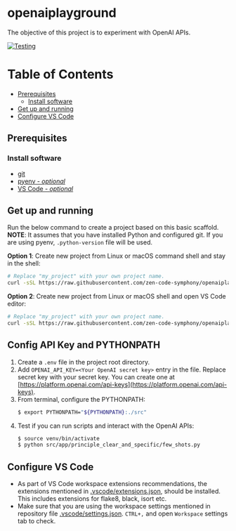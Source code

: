 # openaiplayground

The objective of this project is to experiment with OpenAI APIs.

[![Testing](https://github.com/zen-code-symphony/py-basic-scaffold/actions/workflows/test.yml/badge.svg)](https://github.com/zen-code-symphony/py-basic-scaffold/actions/workflows/test.yml)

# Table of Contents
- [Prerequisites](#prerequisites)
  - [Install software](#install-software)
- [Get up and running](#get-up-and-running)
- [Configure VS Code](#configure-vs-code)


## Prerequisites

### Install software
- [git](https://git-scm.com/downloads)
- [pyenv - _optional_](https://github.com/pyenv/pyenv)
- [VS Code - _optional_](https://code.visualstudio.com/download)


## Get up and running

Run the below command to create a project based on this basic scaffold. **NOTE**: It assumes that you have installed Python and configured git. If you are using pyenv, `.python-version` file will be used.

**Option 1**: Create new project from Linux or macOS command shell and stay in the shell:
```sh
# Replace "my_project" with your own project name.
curl -sSL https://raw.githubusercontent.com/zen-code-symphony/openaiplayground/master/create-project.sh | bash -s my_project && cd my_project && source venv/bin/activate
```

**Option 2**: Create new project from Linux or macOS shell and open VS Code editor:
```sh
# Replace "my_project" with your own project name.
curl -sSL https://raw.githubusercontent.com/zen-code-symphony/openaiplayground/master/create-project.sh | bash -s my_project && cd my_project && code .
```

## Config API Key and PYTHONPATH
1. Create a `.env` file in the project root directory.
2. Add `OPENAI_API_KEY=<Your OpenAI secret key>` entry in the file. Replace secret key with your secret key. You can create one at [https://platform.openai.com/api-keys](https://platform.openai.com/api-keys).
3. From terminal, configure the PYTHONPATH:
    ```sh
    $ export PYTHONPATH="${PYTHONPATH}:./src"
    ```
4. Test if you can run scripts and interact with the OpenAI APIs:
   ```sh
   $ source venv/bin/activate
   $ python src/app/principle_clear_and_specific/few_shots.py
   ```

## Configure VS Code
  - As part of VS Code workspace extensions recommendations, the extensions mentioned in [.vscode/extensions.json](./.vscode/extensions.json), should be installed. This includes extensions for flake8, black, isort etc.
  - Make sure that you are using the workspace settings mentioned in repository file [.vscode/settings.json](./.vscode/settings.json). `CTRL+,` and open `Workspace` settings tab to check.

